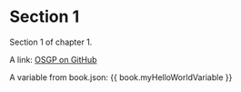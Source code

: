 # Section 1

Section 1 of chapter 1.

A link: [OSGP on GitHub](https://github.com/OSGP)


A variable from book.json: {{ book.myHelloWorldVariable }}
